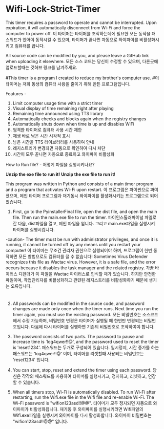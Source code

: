 # Wifi-Lock-Strict-Timer
This timer requires a password to operate and cannot be interrupted. Upon expiration, it will automatically disconnect from Wi-Fi and force the computer to power off.
이 타이머는 타이머를 조작하는데에 필요한 모든 동작을 패스워드가 있어야 동작시킬 수 있으며, 타이머가 끝나면 자동으로 와이파이를 비활성화시키고 컴퓨터를 끕니다.

All source code can be modified by you, and please leave a GitHub link when uploading it elsewhere.
모든 소스 코드는 당신이 수정할 수 있으며, 다른곳에 업로드할때는 깃허브 링크를 남겨주세요.

#This timer is a program I created to reduce my brother's computer use.
#이 타이머는 저희 동생의 컴퓨터 사용을 줄이기 위해 만든 프로그램입니다.

Features -
1. Limit computer usage time with a strict timer
2. Visual display of time remaining right after playing
3. Remaining time announced using TTS library
4. Automatically checks and blocks again when the registry changes
5. Automatically shuts down when time is up and disables WiFi
1. 엄격한 타이머로 컴퓨터 사용 시간 제한
2. 재생 바로 남은 시간 시각적 표시
3. 남은 시간을 TTS 라이브러리를 사용하여 안내
4. 레지스트리가 변경되면 자동으로 확인하여 다시 차단
5. 시간이 모두 끝나면 자동으로 종료하고 와이파이 비활성화

How to Run file? - 어떻게 파일을 실행시키나요?

**Unzip the exe file to run it!**
**Unzip the exe file to run it!**

This program was written in Python and consists of a main timer program and a program that activates Wi-Fi upon restart.
이 프로그램은 파이썬으로 짜여졌으며, 메인 타이머 프로그램과 재기동시 와이파이를 활성화시키는 프로그램으로 되어있습니다.

1. First, go to the PyinstallerFinal file, open the dist file, and open the main file. Then run the main.exe file to run the timer.
   파이인스톨러파이널 파일로 간 다음, dist파일을 열고, 메인 파일을 엽니다. 그리고 main.exe파일을 실행시켜 타이머를 실행시킵니다.
   
-caution- 
The timer must be run with administrator privileges, and once it is running, it cannot be turned off by any means until you restart your computer!
이 타이머는 무조건 관리자 권한으로 실행되어야 하며, 프로그램이 한번 동작하면 모든 방법으로도 컴퓨터를 끌 수 없습니다!
Sometimes Virus Defender recognizes this file as Wactac virus. However, it is a safe file, and the error occurs because it disables the task manager and the related registry.
가끔 바이러스 디펜더가 이 파일을 Wactac 파이러스로 인식할 때가 있습니다. 하지만 안전한 파일이며, 작업관리자를 비활성화하고 관련된 레지스트리를 비활성화하기 때문에 생기는 오류입니다.
#

2. All passwords can be modified in the source code, and password changes are made only once when the timer runs. Next time you run the timer again, you must use the existing password.
모든 비밀번호는 소스코드에서 수정 가능하며, 비밀번호 변경은 타이머가 실행될 때 한번만 변경되는 비밀번호입니다. 다음에 다시 타이머를 실행하면 기존의 비밀번호로 조작하여야 합니다.

3. The password consists of two parts. The password to pause and increase time is 'log4qwer!!@', and the password used to reset the timer is 'reset1234'.
패스워드는 두개로 구성되어 있습니다. 일시정지, 시간 증가를 하는 패스워드는 'log4qwer!!@' 이며, 타이머를 리셋할때 사용되는 비밀번호는 'reset1234' 입니다.

4. You can start, stop, reset and extend the timer using each password.
당신은 각각의 패스워드를 사용하여 타이머를 실행시키고, 정지하고, 리셋하고, 연장할 수 있습니다.

5. When all timers stop, Wi-Fi is automatically disabled. To run Wi-Fi after restarting, run the Wifi.exe file in the Wifi file and re-enable Wi-Fi. The Wi-Fi password is "wifion123asd!!@@".
타이머가 모두 정지되면 자동으로 와이파이가 비활성화됩니다. 재기동 후 와이파이를 실행시키려면 Wifi파일의 Wifi.exe파일을 실행시켜 와이파이를 다시 활성화합니다. 와이파이 비밀번호는 "wifion123asd!!@@"  입니다.
